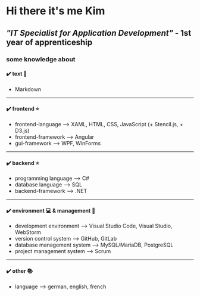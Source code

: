 # Hi there it's me Kim

## ***"IT Specialist for Application Development"*** - 1st year of apprenticeship

### some knowledge about

#### ✔️ text 📄

- Markdown

---

#### ✔️ frontend ⭐

- frontend-language --> XAML, HTML, CSS, JavaScript (+ Stencil.js, + D3.js)
- frontend-framework --> Angular
- gui-framework --> WPF, WinForms

---

#### ✔️ backend ⭐

- programming language --> C#
- database language --> SQL
- backend-framework --> .NET

---

#### ✔️ environment 💻 & management 📅

- development environment --> Visual Studio Code, Visual Studio, WebStorm
- version control system --> GitHub, GitLab
- database management system --> MySQL/MariaDB, PostgreSQL
- project management system --> Scrum

---

#### ✔️ other 📚

- language --> german, english, french
